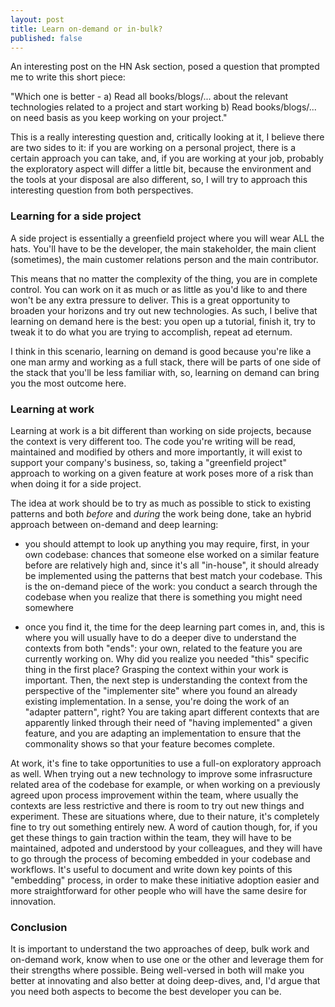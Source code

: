 ```yaml
---
layout: post
title: Learn on-demand or in-bulk?
published: false
---
```

An interesting post on the HN Ask section, posed a question that prompted me to write this short piece:

"Which one is better - a) Read all books/blogs/... about the relevant technologies related to a project and start working b) Read books/blogs/... on need basis as you keep working on your project."

This is a really interesting question and, critically looking at it, I believe there are two sides to it: if you are working on a personal project, there is a certain approach you can take, and, if you are working at your job, probably the exploratory aspect will differ a little bit, because the environment and the tools at your disposal are also different, so, I will try to approach this interesting question from both perspectives.

### Learning for a side project 

A side project is essentially a greenfield project where you will wear ALL the hats. You'll have to be the developer, the main stakeholder, the main client (sometimes), the main customer relations person and the main contributor. 

This means that no matter the complexity of the thing, you are in complete control. You can work on it as much or as little as you'd like to and there won't be any extra pressure to deliver. This is a great opportunity to broaden your horizons and try out new technologies. As such, I belive that learning on demand here is the best: you open up a tutorial, finish it, try to tweak it to do what you are trying to accomplish, repeat ad eternum. 

I think in this scenario, learning on demand is good because you're like a one man army and working as a full stack, there will be parts of one side of the stack that you'll be less familiar with, so, learning on demand can bring you the most outcome here. 

### Learning at work

Learning at work is a bit different than working on side projects, because the context is very different too. The code you're writing will be read, maintained and modified by others and more importantly, it will exist to support your company's business, so, taking a "greenfield project" approach to working on a given feature at work poses more of a risk than when doing it for a side project.

The idea at work should be to try as much as possible to stick to existing patterns and both _before_ and _during_ the work being done, take an hybrid approach between on-demand and deep learning:

- you should attempt to look up anything you may require, first, in your own codebase: chances that someone else worked on a similar feature before are relatively high and, since it's all "in-house", it should already be implemented using the patterns that best match your codebase. This is the on-demand piece of the work: you conduct a search through the codebase when you realize that there is something you might need somewhere

- once you find it, the time for the deep learning part comes in, and, this is where you will usually have to do a deeper dive to understand the contexts from both "ends": your own, related to the feature you are currently working on. Why did you realize you needed "this" specific thing in the first place? Grasping the context within your work is important. Then, the next step is understanding the context from the perspective of the "implementer site" where you found an already existing implementation.
In a sense, you're doing the work of an "adapter pattern", right? You are taking apart different contexts that are apparently linked through their need of "having implemented" a given feature, and you are adapting an implementation to ensure that the commonality shows so that your feature becomes complete.

At work, it's fine to take opportunities to use a full-on exploratory approach as well. When trying out a new technology to improve some infrasructure related area of the codebase for example, or when working on a previously agreed upon process improvement within the team, where usually the contexts are less restrictive and there is room to try out new things and experiment. These are situations where, due to their nature, it's completely fine to try out something entirely new. A word of caution though, for, if you get these things to gain traction within the team, they will have to be maintained, adpoted and understood by your colleagues, and they will have to go through the process of becoming embedded in your codebase and workflows. It's useful to document and write down key points of this "embedding" process, in order to make these initiative adoption easier and more straightforward for other people who will have the same desire for innovation.

### Conclusion

It is important to understand the two approaches of deep, bulk work and on-demand work, know when to use one or the other and leverage them for their strengths where possible. Being well-versed in both will make you better at innovating and also better at doing deep-dives, and, I'd argue that you need both aspects to become the best developer you can be.